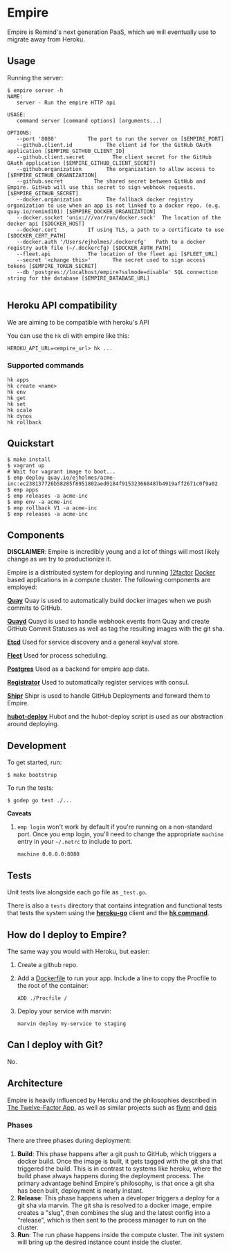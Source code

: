 # Empire

Empire is Remind's next generation PaaS, which we will eventually use to migrate
away from Heroku.

## Usage

Running the server:

```console
$ empire server -h
NAME:
   server - Run the empire HTTP api

USAGE:
   command server [command options] [arguments...]

OPTIONS:
   --port '8080'          The port to run the server on [$EMPIRE_PORT]
   --github.client.id           The client id for the GitHub OAuth application [$EMPIRE_GITHUB_CLIENT_ID]
   --github.client.secret         The client secret for the GitHub OAuth application [$EMPIRE_GITHUB_CLIENT_SECRET]
   --github.organization        The organization to allow access to [$EMPIRE_GITHUB_ORGANIZATION]
   --github.secret          The shared secret between GitHub and Empire. GitHub will use this secret to sign webhook requests. [$EMPIRE_GITHUB_SECRET]
   --docker.organization        The fallback docker registry organization to use when an app is not linked to a docker repo. (e.g. quay.io/remind101) [$EMPIRE_DOCKER_ORGANIZATION]
   --docker.socket 'unix:///var/run/docker.sock'  The location of the docker api [$DOCKER_HOST]
   --docker.cert          If using TLS, a path to a certificate to use [$DOCKER_CERT_PATH]
   --docker.auth '/Users/ejholmes/.dockercfg'   Path to a docker registry auth file (~/.dockercfg) [$DOCKER_AUTH_PATH]
   --fleet.api            The location of the fleet api [$FLEET_URL]
   --secret '<change this>'       The secret used to sign access tokens [$EMPIRE_TOKEN_SECRET]
   --db 'postgres://localhost/empire?sslmode=disable' SQL connection string for the database [$EMPIRE_DATABASE_URL]
   
```

## Heroku API compatibility

We are aiming to be compatible with heroku's API

You can use the `hk` cli with empire like this:

```console
HEROKU_API_URL=<empire_url> hk ...
```

### Supported commands

```console
hk apps
hk create <name>
hk env
hk get
hk set
hk scale
hk dynos
hk rollback
```

## Quickstart

```console
$ make install
$ vagrant up
# Wait for vagrant image to boot...
$ emp deploy quay.io/ejholmes/acme-inc:ec238137726b58285f8951802aed0184f915323668487b4919aff2671c0f9a02
$ emp apps
$ emp releases -a acme-inc
$ emp env -a acme-inc
$ emp rollback V1 -a acme-inc
$ emp releases -a acme-inc
```

## Components

**DISCLAIMER**: Empire is incredibly young and a lot of things will most likely
change as we try to productionize it.

Empire is a distributed system for deploying and running
[12factor][12factor] [Docker][docker] based
applications in a compute cluster. The following components are employed:

**[Quay][quay]** Quay is used to automatically build docker images when we push commits to GitHub.

**[Quayd][quayd]** Quayd is used to handle webhook events from Quay and create GitHub Commit Statuses as well as tag the resulting images with the git sha.

**[Etcd][etcd]** Used for service discovery and a general key/val store.

**[Fleet][fleet]** Used for process scheduling.

**[Postgres][postgres]** Used as a backend for empire app data.

**[Registrator][registrator]** Used to automatically register services with consul.

**[Shipr][shipr]** Shipr is used to handle GitHub Deployments and forward them to Empire.

**[hubot-deploy][hubotdeploy]** Hubot and the hubot-deploy script is used as our abstraction around deploying.

## Development

To get started, run:

```console
$ make bootstrap
```

To run the tests:

```console
$ godep go test ./...
```

**Caveats**

1. `emp login` won't work by default if you're running on a non-standard port.
   Once you emp login, you'll need to change the appropriate `machine` entry in
   your `~/.netrc` to include to port.

   ```
   machine 0.0.0.0:8080
   ```

## Tests

Unit tests live alongside each go file as `_test.go`.

There is also a `tests` directory that contains
integration and functional tests that tests the system
using the
**[heroku-go](https://github.com/bgentry/heroku-go)**
client and the **[hk
command](https://github.com/heroku/hk)**.

## How do I deploy to Empire?

The same way you would with Heroku, but easier:

1. Create a github repo.
2. Add a [Dockerfile](https://docs.docker.com/reference/builder/) to run your app. Include a line to copy the Procfile to the root of the container:

   ```
   ADD ./Procfile /
   ```

3. Deploy your service with marvin:

   ```
   marvin deploy my-service to staging
   ```

## Can I deploy with Git?

No.

## Architecture

Empire is heavily influenced by Heroku and the philosophies described in [The Twelve-Factor App][12factor], as well as similar projects such as [flynn][flynn] and [deis][deis]

### Phases

There are three phases during deployment:

1. **Build**: This phase happens after a git push to GitHub, which triggers a docker build. Once the image is built, it gets tagged with the git sha that triggered the build. This is in contrast to systems like heroku, where the build phase always happens during the deployment process. The primary advantage behind Empire's philosophy, is that once a git sha has been built, deployment is nearly instant.
2. **Release**: This phase happens when a developer triggers a deploy for a git sha via marvin. The git sha is resolved to a docker image, empire creates a "slug", then combines the slug and the latest config into a "release", which is then sent to the process manager to run on the cluster.
3. **Run**: The run phase happens inside the compute cluster. The init system will bring up the desired instance count inside the cluster.

[legion]: https://github.com/remind101/legion
[quay]: https://quay.io
[quayd]: https://github.com/remind101/quayd
[consul]: https://github.com/hashicorp/consul
[registrator]: https://github.com/progrium/registrator
[shipr]: https://github.com/remidn101/shipr
[hubotdeploy]: https://github.com/remidn101/hubot-deploy
[12factor]: http://12factor.net/
[docker]: https://www.docker.com/
[flynn]: https://flynn.io/
[deis]: http://deis.io/
[fleet]: https://github.com/coreos/fleet
[postgres]: http://www.postgresql.org/
[etcd]: https://github.com/coreos/etcd
